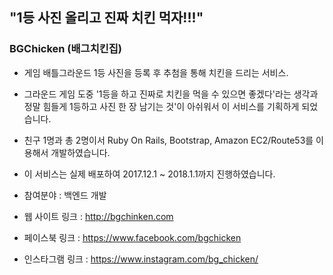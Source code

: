 ## "1등 사진 올리고 진짜 치킨 먹자!!!"



### BGChicken (배그치킨집)

- 게임 배틀그라운드 1등 사진을 등록 후 추첨을 통해 치킨을 드리는 서비스.
- 그라운드 게임 도중 '1등을 하고 진짜로 치킨을 먹을 수 있으면 좋겠다'라는 생각과 정말 힘들게 1등하고 사진 한 장 남기는 것'이 아쉬워서 이 서비스를 기획하게 되었습니다.

- 친구 1명과 총 2명이서 Ruby On Rails, Bootstrap, Amazon EC2/Route53를 이용해서 개발하였습니다.
- 이 서비스는 실제 배포하여 2017.12.1 ~ 2018.1.1까지 진행하였습니다.
- 참여분야 : 백엔드 개발

- 웹 사이트 링크 : http://bgchinken.com
- 페이스북 링크 : https://www.facebook.com/bgchicken
- 인스타그램 링크 : https://www.instagram.com/bg_chicken/
